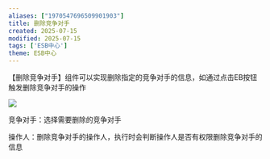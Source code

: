 ```yaml
---
aliases: ["1970547696509901903"]
title: 删除竞争对手
created: 2025-07-15
modified: 2025-07-15
tags: ['ESB中心']
theme: ESB中心
---
```


【删除竞争对手】组件可以实现删除指定的竞争对手的信息，如通过点击EB按钮触发删除竞争对手的操作

![](0a719d8c4b7d9d837394b869e7a7e424.jpg)

竞争对手：选择需要删除的竞争对手

操作人：删除竞争对手的操作人，执行时会判断操作人是否有权限删除竞争对手的信息